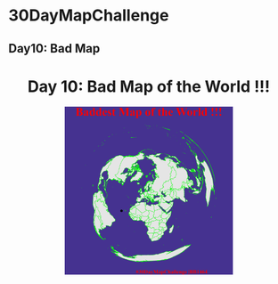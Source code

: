 # 30DayMapChallenge 

## Day10: Bad Map

<h1 align="center"> Day 10: Bad Map of the World !!! </h1>
  
  <p align="center">
    <img src="https://github.com/BB1464/30DayMapChallenge/blob/master/2022/Day10-Bad-Map/Day10.png" width="60%">
      </p>
      
      
      
      
      
      
      
      






